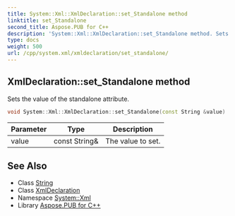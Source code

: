 ```yaml
---
title: System::Xml::XmlDeclaration::set_Standalone method
linktitle: set_Standalone
second_title: Aspose.PUB for C++
description: 'System::Xml::XmlDeclaration::set_Standalone method. Sets the value of the standalone attribute in C++.'
type: docs
weight: 500
url: /cpp/system.xml/xmldeclaration/set_standalone/
---
```

## XmlDeclaration::set_Standalone method


Sets the value of the standalone attribute.

```cpp
void System::Xml::XmlDeclaration::set_Standalone(const String &value)
```


| Parameter | Type | Description |
| --- | --- | --- |
| value | const String\& | The value to set. |

## See Also

* Class [String](../../../system/string/)
* Class [XmlDeclaration](../)
* Namespace [System::Xml](../../)
* Library [Aspose.PUB for C++](../../../)
